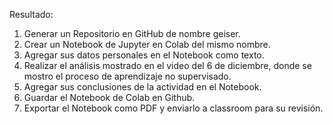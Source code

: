 Resultado:
1. Generar un Repositorio en GitHub de nombre geiser.
2. Crear un Notebook de Jupyter en Colab del mismo nombre.
3. Agregar sus datos personales en el Notebook como texto.
4. Realizar el análisis mostrado en el video del 6 de diciembre, donde se mostro el proceso de aprendizaje no supervisado.
5. Agregar sus conclusiones de la actividad en el Notebook.
6. Guardar el Notebook de Colab en Github.
7. Exportar el Notebook como PDF y enviarlo a classroom para su revisión.
